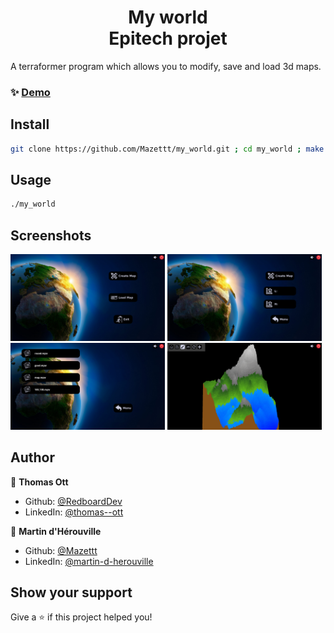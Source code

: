 <h1 align="center">My world<br/>Epitech projet</h1>
<p>
</p>

A terraformer program which allows you to modify, save and load 3d maps.

### ✨ [Demo](miam)

## Install

```sh
git clone https://github.com/Mazettt/my_world.git ; cd my_world ; make
```

## Usage

```sh
./my_world
```

## Screenshots

<div>
    <img src="assets/readme/main_menu.png" width=49% title="The main menu">
    <img src="assets/readme/menu_create.png" width=49% title="Menu where you can enter the size you want">
    <img src="assets/readme/load_menu.png" width=49% title="Menu where you can load a map previously created">
    <img src="assets/readme/world.png" width=49% title="The map editor">
</div>

## Author

👤 **Thomas Ott**

* Github: [@RedboardDev](https://github.com/RedboardDev)
* LinkedIn: [@thomas--ott](https://linkedin.com/in/thomas--ott)

👤 **Martin d'Hérouville**

* Github: [@Mazettt](https://github.com/Mazettt)
* LinkedIn: [@martin-d-herouville](https://linkedin.com/in/martin-d-herouville)
## Show your support

Give a ⭐️ if this project helped you!
